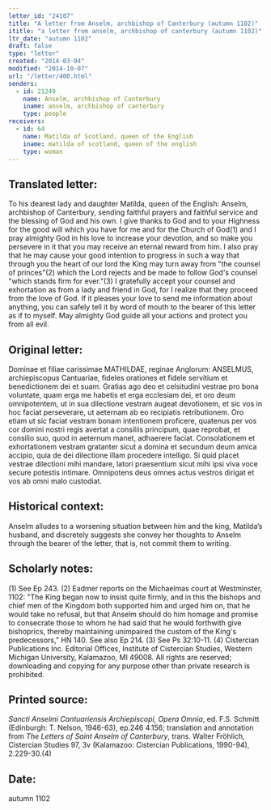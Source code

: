 ```yaml
---
letter_id: "24107"
title: "A letter from Anselm, archbishop of Canterbury (autumn 1102)"
ititle: "a letter from anselm, archbishop of canterbury (autumn 1102)"
ltr_date: "autumn 1102"
draft: false
type: "letter"
created: "2014-03-04"
modified: "2014-10-07"
url: "/letter/400.html"
senders:
  - id: 21249
    name: Anselm, archbishop of Canterbury
    iname: anselm, archbishop of canterbury
    type: people
receivers:
  - id: 64
    name: Matilda of Scotland, queen of the English
    iname: matilda of scotland, queen of the english
    type: woman
---
```

<h2> Translated letter:</h2>To his dearest lady and daughter Matilda, queen of the English: Anselm, archbishop of Canterbury, sending faithful prayers and faithful service and the blessing of God and his own.
I give thanks to God and to your Highness for the good will which you have for me and for the Church of God(1) and I pray almighty God in his love to increase your devotion, and so make you persevere in it that you may receive an eternal reward from him. I also pray that he may cause your good intention to progress in such a way that through you the heart of our lord the King may turn
away from "the counsel of princes"(2) which the Lord rejects and be made to follow God's counsel "which stands firm for ever."(3) I gratefully accept your counsel and exhortation as from a lady and friend in God, for I realize that they proceed from the love of God. If it pleases your love to send me information about anything, you can safely tell it by word of mouth to the bearer of this letter as if to myself. May almighty God guide all your actions and protect you from all evil.
<h2 class="mt-4"> Original letter:</h2>Dominae et filiae carissimae MATHILDAE, reginae Anglorum: ANSELMUS, archiepiscopus Cantuariae, fideles orationes et fidele servitium et benedictionem dei et suam.
Gratias ago deo et celsitudini vestrae pro bona voluntate, quam erga me habetis et erga ecclesiam dei, et oro deum omnipotentem, ut in sua dilectione vestram augeat devotionem, et sic vos in hoc faciat perseverare, ut aeternam ab eo recipiatis retributionem. Oro etiam ut sic faciat vestram bonam intentionem proficere, quatenus per vos cor domini nostri regis avertat a consiliis principum, quae reprobat, et consilio suo, quod in aeternum manet, adhaerere faciat. Consolationem et exhortationem vestram gratanter sicut a domina et secundum deum amica accipio, quia de dei dilectione illam procedere intelligo. Si quid placet vestrae dilectioni mihi mandare, latori praesentium sicut mihi ipsi viva voce secure potestis intimare. Omnipotens deus omnes actus vestros dirigat et vos ab omni malo custodiat.
<h2 class="mt-4"> Historical context:</h2>Anselm alludes to a worsening situation between him and the king, Matilda’s husband, and discretely suggests she convey her thoughts to Anselm through the bearer of the letter, that is, not commit them to writing.
<h2 class="mt-4"> Scholarly notes:</h2>(1) See Ep 243.
(2) Eadmer reports on the Michaelmas court at Westminster, 1102: "The King began now to insist quite firmly, and in this the bishops and chief men of the Kingdom both supported him and urged him on, that he would take no refusal, but that Anselm should do him homage and promise to consecrate those to whom he had said that he would forthwith give bishoprics, thereby maintaining unimpaired the custom of the King's predecessors," HN 140. See also Ep 214.
(3) See Ps 32:10-11.
(4) Cistercian Publications Inc. Editorial Offices, Institute of Cistercian Studies, Western Michigan University, Kalamazoo, MI 49008.  All rights are reserved; downloading and copying for any purpose other than private research is prohibited.
<h2 class="mt-4"> Printed source:</h2><p><em>Sancti Anselmi Cantuariensis Archiepiscopi, Opera Omnia</em>, ed. F.S. Schmitt (Edinburgh: T. Nelson, 1946-63), ep.246 4.156; translation and annotation from <em>The Letters of Saint Anselm of Canterbury</em>, trans. Walter Fröhlich, Cistercian Studies 97, 3v (Kalamazoo: Cistercian Publications, 1990-94), 2.229-30.(4)</p><h2 class="mt-4"> Date:</h2>autumn 1102